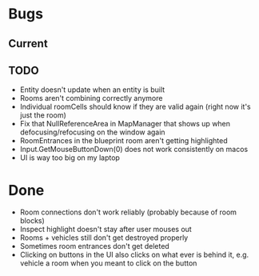 # Bugs

## Current

## TODO

- Entity doesn't update when an entity is built
- Rooms aren't combining correctly anymore
- Individual roomCells should know if they are valid again (right now it's just the room)
- Fix that NullReferenceArea in MapManager that shows up when defocusing/refocusing on the window again
- RoomEntrances in the blueprint room aren't getting highlighted
- Input.GetMouseButtonDown(0) does not work consistently on macos
- UI is way too big on my laptop

# Done

- Room connections don't work reliably (probably because of room blocks)
- Inspect highlight doesn't stay after user mouses out
- Rooms + vehicles still don't get destroyed properly
- Sometimes room entrances don't get deleted
- Clicking on buttons in the UI also clicks on what ever is behind it, e.g. vehicle a room when you meant to click on the button
